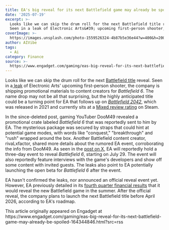 ```yaml
---
title: EA's big reveal for its next Battlefield game may already be spoiled
date: '2025-07-19'
excerpt: >-
  Looks like we can skip the drum roll for the next Battlefield title reveal.
  Seen in a leak of Electronic Arts&#39; upcoming first-person shooter, the...
coverImage: >-
  https://images.unsplash.com/photo-1559526324-4b87b5e36e44?w=400&h=200&fit=crop&auto=format
author: AIVibe
tags:
  - Ai
category: Finance
source: >-
  https://www.engadget.com/gaming/eas-big-reveal-for-its-next-battlefield-game-may-already-be-spoiled-164344846.html?src=rss
---
```

<p>Looks like we can skip the drum roll for the next <a data-i13n="cpos:1;pos:1" href="https://www.engadget.com/gaming/eas-next-battlefield-game-may-be-in-trouble-and-over-budget-130046636.html">Battlefield title</a> reveal. Seen in a<a data-i13n="cpos:2;pos:1" href="https://x.com/rivaLxfactor/status/1946378128084910397"> leak</a> of Electronic Arts&#39; upcoming first-person shooter, the company is shipping promotional materials to content creators for <em>Battlefield 6</em>. The name drop may not be all that surprising, but the highly anticipated title could be a turning point for EA that follows up on <a data-i13n="cpos:3;pos:1" href="https://www.engadget.com/battlefield-2042-in-game-voice-chat-weapon-attachments-172527991.html"><em>Battlefield 2042</em></a>, which was released in 2021 and currently sits at a <a data-i13n="cpos:4;pos:1" href="https://store.steampowered.com/app/1517290/Battlefield_2042/">Mixed review rating</a> on Steam.</p>
<p>In the since-deleted post, gaming YouTuber DooM49 revealed a promotional crate labeled <em>Battlefield 6</em> that was reportedly sent to him by EA. The mysterious package was secured by straps that could hint at potential game modes, with words like &quot;conquest,&quot; &quot;breakthrough&quot; and &quot;rush&quot; wrapped around the box. Another Battlefield content creator, rivaLxfactor, shared more details about the rumored EA event, corroborating the info from DooM49. As seen in the <a data-i13n="cpos:5;pos:1" href="https://x.com/rivaLxfactor/status/1946401115240644819">post on X</a>, EA will reportedly hold a three-day event to reveal <em>Battlefield 6</em>, starting on July 29. The event will also reportedly feature interviews with the game&#39;s developers and show off some content with invited guests. The leaks also point to EA potentially launching the open beta for <em>Battlefield 6</em> after the event.</p>
<span id="end-legacy-contents"></span><p>EA hasn&#39;t confirmed the leaks, nor announced an official reveal event yet. However, EA previously detailed in its <a data-i13n="cpos:6;pos:1" href="https://www.engadget.com/gaming/the-next-battlefield-game-will-launch-sometime-before-april-2026-161521602.html">fourth quarter financial results</a> that it would reveal the new Battlefield game in the summer. After the official reveal, the company plans to launch the next Battlefield title before April 2026, according to EA&#39;s roadmap.</p>This article originally appeared on Engadget at https://www.engadget.com/gaming/eas-big-reveal-for-its-next-battlefield-game-may-already-be-spoiled-164344846.html?src=rss
